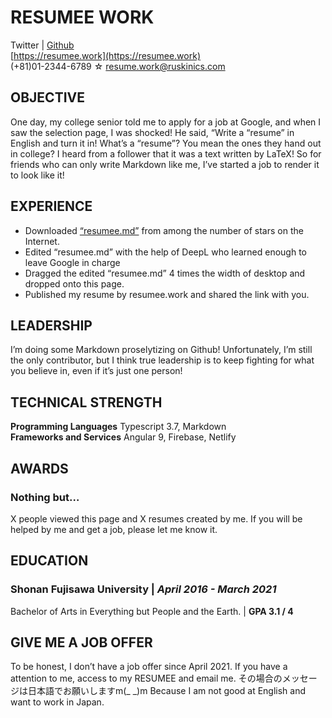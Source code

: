 # RESUMEE WORK
Twitter | [Github](https://github.com/nontan18)  
[https://resumee.work](https://resumee.work)  
(+81)01-2344-6789 ☆ resume.work@ruskinics.com  

## OBJECTIVE
One day, my college senior told me to apply for a job at Google, and when I saw the selection page, I was shocked! He said, “Write a “resume” in English and turn it in! What’s a “resume”? You mean the ones they hand out in college? I heard from a follower that it was a text written by LaTeX! So for friends who can only write Markdown like me, I’ve started a job to render it to look like it!

## EXPERIENCE
- Downloaded [“resumee.md”](https://resumee.work/assets/documents/resumee.md) from among the number of stars on the Internet.
- Edited “resumee.md” with the help of DeepL who learned enough to leave Google in charge
- Dragged the edited “resumee.md” 4 times the width of desktop and dropped  onto this page.
- Published my resume by resumee.work and shared the link with you.

## LEADERSHIP
I’m doing some Markdown proselytizing on Github! Unfortunately, I’m still the only contributor, but I think true leadership is to keep fighting for what you believe in, even if it’s just one person!

## TECHNICAL STRENGTH
**Programming Languages**   Typescript 3.7, Markdown  
**Frameworks and Services** Angular 9, Firebase, Netlify

## AWARDS
### **Nothing but…**
X people viewed this page and X resumes created by me.  If you will be helped by me and get a job, please let me know it.

## EDUCATION
### **Shonan Fujisawa University** | *April 2016 - March 2021*
Bachelor of Arts in Everything but People and the Earth. | **GPA 3.1 / 4**

## GIVE ME A JOB OFFER
To be honest, I don’t have a job offer since April 2021. If you have a attention to me, access to my RESUMEE and email me. その場合のメッセージは日本語でお願いしますm(_ _)m Because I am not good at English and want to work in Japan.
